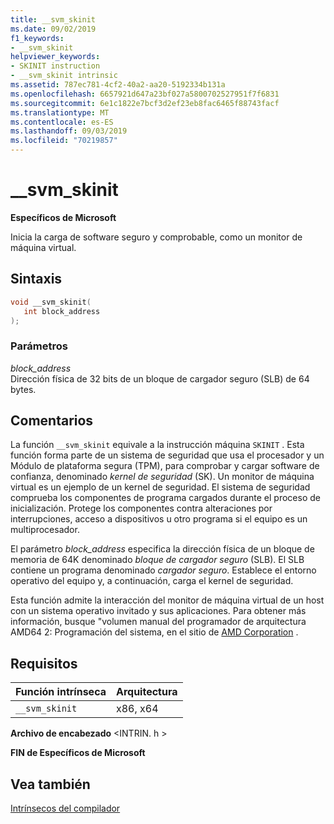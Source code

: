 ```yaml
---
title: __svm_skinit
ms.date: 09/02/2019
f1_keywords:
- __svm_skinit
helpviewer_keywords:
- SKINIT instruction
- __svm_skinit intrinsic
ms.assetid: 787ec781-4cf2-40a2-aa20-5192334b131a
ms.openlocfilehash: 6657921d647a23bf027a5800702527951f7f6831
ms.sourcegitcommit: 6e1c1822e7bcf3d2ef23eb8fac6465f88743facf
ms.translationtype: MT
ms.contentlocale: es-ES
ms.lasthandoff: 09/03/2019
ms.locfileid: "70219857"
---
```

# <a name="__svm_skinit"></a>__svm_skinit

**Específicos de Microsoft**

Inicia la carga de software seguro y comprobable, como un monitor de máquina virtual.

## <a name="syntax"></a>Sintaxis

```C
void __svm_skinit(
   int block_address
);
```

### <a name="parameters"></a>Parámetros

*block_address*\
Dirección física de 32 bits de un bloque de cargador seguro (SLB) de 64 bytes.

## <a name="remarks"></a>Comentarios

La función `__svm_skinit` equivale a la instrucción máquina `SKINIT` . Esta función forma parte de un sistema de seguridad que usa el procesador y un Módulo de plataforma segura (TPM), para comprobar y cargar software de confianza, denominado *kernel de seguridad* (SK). Un monitor de máquina virtual es un ejemplo de un kernel de seguridad. El sistema de seguridad comprueba los componentes de programa cargados durante el proceso de inicialización. Protege los componentes contra alteraciones por interrupciones, acceso a dispositivos u otro programa si el equipo es un multiprocesador.

El parámetro *block_address* especifica la dirección física de un bloque de memoria de 64K denominado *bloque de cargador seguro* (SLB). El SLB contiene un programa denominado *cargador seguro*. Establece el entorno operativo del equipo y, a continuación, carga el kernel de seguridad.

Esta función admite la interacción del monitor de máquina virtual de un host con un sistema operativo invitado y sus aplicaciones. Para obtener más información, busque "volumen manual del programador de arquitectura AMD64 2: Programación del sistema, en el sitio de [AMD Corporation](https://developer.amd.com/resources/developer-guides-manuals/) .

## <a name="requirements"></a>Requisitos

|Función intrínseca|Arquitectura|
|---------------|------------------|
|`__svm_skinit`|x86, x64|

**Archivo de encabezado** \<INTRIN. h >

**FIN de Específicos de Microsoft**

## <a name="see-also"></a>Vea también

[Intrínsecos del compilador](../intrinsics/compiler-intrinsics.md)
